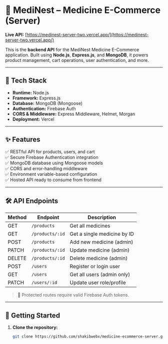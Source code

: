 # 💊 MediNest – Medicine E-Commerce (Server)

**Live API:** [https://medinest-server-two.vercel.app/](https://medinest-server-two.vercel.app/)

This is the **backend API** for the MediNest Medicine E-Commerce application. Built using **Node.js**, **Express.js**, and **MongoDB**, it powers product management, cart operations, user authentication, and more.

---

## 🧪 Tech Stack

- **Runtime:** Node.js
- **Framework:** Express.js
- **Database:** MongoDB (Mongoose)
- **Authentication:** Firebase Auth
- **CORS & Middleware:** Express Middleware, Helmet, Morgan
- **Deployment:** Vercel

---

## ✨ Features

✅ RESTful API for products, users, and cart  
✅ Secure Firebase Authentication integration  
✅ MongoDB database using Mongoose models  
✅ CORS and error-handling middleware  
✅ Environment variable-based configuration  
✅ Hosted API ready to consume from frontend  

---

## 🛠 API Endpoints

| Method | Endpoint              | Description                  |
|--------|-----------------------|------------------------------|
| GET    | `/products`           | Get all medicines            |
| GET    | `/products/:id`       | Get a single medicine by ID  |
| POST   | `/products`           | Add new medicine (admin)     |
| PATCH  | `/products/:id`       | Update medicine (admin)      |
| DELETE | `/products/:id`       | Delete medicine (admin)      |
| POST   | `/users`              | Register or login user       |
| GET    | `/users`              | Get all users (admin only)   |
| PATCH  | `/users/:id`          | Update user role/profile     |

> 🔐 Protected routes require valid Firebase Auth tokens.

---

## 🚀 Getting Started

1. **Clone the repository:**

   ```bash
   git clone https://github.com/shakibwebx/medicine-ecommerce-server.git
